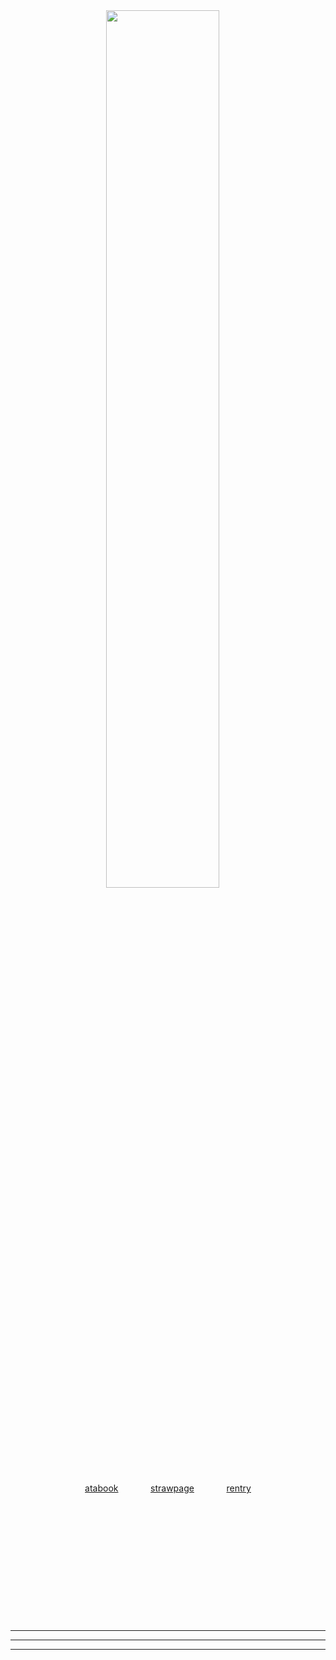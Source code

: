 <div align="center">

<img src="https://github.com/user-attachments/assets/576e73b0-0a89-45a1-aae3-31581e15b9da" width="60%">
ㅤ</p>
<a href="https://mashle.atabook.org/">atabook</a>ㅤㅤㅤㅤ<a href="https://mashles.straw.page/">strawpage</a>ㅤㅤㅤㅤ<a href="https://rentry.co/m4shle">rentry</a></p>
ㅤ</p>
ㅤ</p>
ㅤ</p>
ㅤ</p>
ㅤ</p>
ㅤ</p>

---
---
---
